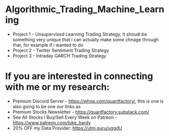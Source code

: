 # Algorithmic_Trading_Machine_Learning

* Project 1 - Unsupervised Learning Trading Strategy, it shoudl be something very unique that i can actually make some chnage through that, for example if i wanted to do 
* Project 2 - Twitter Sentiment Trading Strategy
* Project 3 - Intraday GARCH Trading Strategy

# If you are interested in connecting with me or my research:
* Premium Discord Server - https://whop.com/quantfactory/, this is one is also going to be one our links as
* Premium Stocks Newsletter - https://quantfactory.substack.com/
* See All Stocks I Buy/Sell Every Week on Patreon - https://www.patreon.com/luke_hardy
* 20% OFF my Data Provider: https://utm.guru/uggdU
